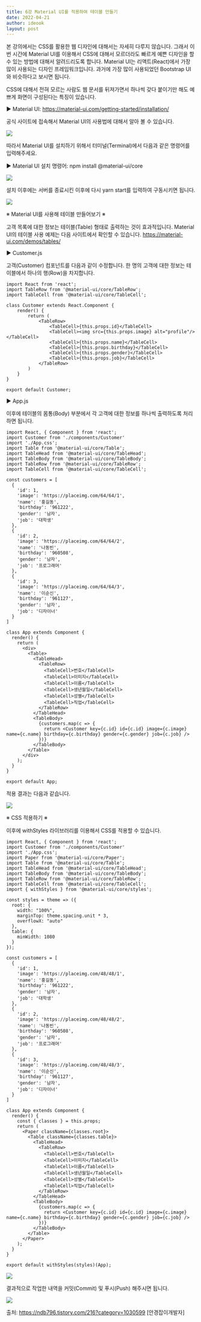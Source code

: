 ```yaml
---
title: 6강 Material UI를 적용하여 테이블 만들기
date: 2022-04-21
author: ideook
layout: post
---
```


본 강의에서는 CSS를 활용한 웹 디자인에 대해서는 자세히 다루지 않습니다. 그래서 이번 시간에 Material UI를 이용해서 CSS에 대해서 모르더라도 빠르게 예쁜 디자인을 할 수 있는 방법에 대해서 알려드리도록 합니다. Material UI는 리액트(React)에서 가장 많이 사용되는 디자인 프레임워크입니다. 과거에 가장 많이 사용되었던 Bootstrap UI와 비슷하다고 보시면 됩니다.

CSS에 대해서 전혀 모르는 사람도 웹 문서를 뒤져가면서 하나씩 갖다 붙이기만 해도 예쁘게 화면이 구성된다는 특징이 있습니다.

▶ Material UI: https://material-ui.com/getting-started/installation/

공식 사이트에 접속해서 Material UI의 사용법에 대해서 알아 볼 수 있습니다.

![](../../images/2022-04-21-11-28-45.png)

따라서 Material UI를 설치하기 위해서 터미널(Terminal)에서 다음과 같은 명령어를 입력해주세요.

▶ Material UI 설치 명령어: npm install @material-ui/core

![](../../images/2022-04-21-11-28-54.png)

설치 이후에는 서버를 종료시킨 이후에 다시 yarn start를 입력하여 구동시키면 됩니다.

![](../../images/2022-04-21-11-29-02.png)

※ Material UI를 사용해 테이블 만들어보기 ※

고객 목록에 대한 정보는 테이블(Table) 형태로 출력하는 것이 효과적입니다. Material UI의 테이블 사용 예제는 다음 사이트에서 확인할 수 있습니다. https://material-ui.com/demos/tables/

▶ Customer.js

고객(Customer) 컴포넌트를 다음과 같이 수정합니다. 한 명의 고객에 대한 정보는 테이블에서 하나의 행(Row)을 차지합니다.

```
import React from 'react';
import TableRow from '@material-ui/core/TableRow';
import TableCell from '@material-ui/core/TableCell';

class Customer extends React.Component {
    render() {
        return (
            <TableRow>
                <TableCell>{this.props.id}</TableCell>
                <TableCell><img src={this.props.image} alt="profile"/></TableCell>
                <TableCell>{this.props.name}</TableCell>
                <TableCell>{this.props.birthday}</TableCell>
                <TableCell>{this.props.gender}</TableCell>
                <TableCell>{this.props.job}</TableCell>
            </TableRow>
        )
    }
}

export default Customer;
```

▶ App.js

이후에 테이블의 몸통(Body) 부분에서 각 고객에 대한 정보를 하나씩 출력하도록 처리하면 됩니다.

```
import React, { Component } from 'react';
import Customer from './components/Customer'
import './App.css';
import Table from '@material-ui/core/Table';
import TableHead from '@material-ui/core/TableHead';
import TableBody from '@material-ui/core/TableBody';
import TableRow from '@material-ui/core/TableRow';
import TableCell from '@material-ui/core/TableCell';

const customers = [
  {
    'id': 1,
    'image': 'https://placeimg.com/64/64/1',
    'name': '홍길동',
    'birthday': '961222',
    'gender': '남자',
    'job': '대학생'
  },
  {
    'id': 2,
    'image': 'https://placeimg.com/64/64/2',
    'name': '나동빈',
    'birthday': '960508',
    'gender': '남자',
    'job': '프로그래머'
  },
  {
    'id': 3,
    'image': 'https://placeimg.com/64/64/3',
    'name': '이순신',
    'birthday': '961127',
    'gender': '남자',
    'job': '디자이너'
  }
]

class App extends Component {
  render() {
    return (
      <div>
        <Table>
          <TableHead>
            <TableRow>
              <TableCell>번호</TableCell>
              <TableCell>이미지</TableCell>
              <TableCell>이름</TableCell>
              <TableCell>생년월일</TableCell>
              <TableCell>성별</TableCell>
              <TableCell>직업</TableCell>
            </TableRow>
          </TableHead>
          <TableBody>
            {customers.map(c => {
              return <Customer key={c.id} id={c.id} image={c.image} name={c.name} birthday={c.birthday} gender={c.gender} job={c.job} />
            })}
          </TableBody>
        </Table>
      </div>
    );
  }
}

export default App;
```

적용 결과는 다음과 같습니다.

![](../../images/2022-04-21-11-29-39.png)

※ CSS 적용하기 ※

이후에 withStyles 라이브러리를 이용해서 CSS를 적용할 수 있습니다.

```
import React, { Component } from 'react';
import Customer from './components/Customer'
import './App.css';
import Paper from '@material-ui/core/Paper';
import Table from '@material-ui/core/Table';
import TableHead from '@material-ui/core/TableHead';
import TableBody from '@material-ui/core/TableBody';
import TableRow from '@material-ui/core/TableRow';
import TableCell from '@material-ui/core/TableCell';
import { withStyles } from '@material-ui/core/styles';

const styles = theme => ({
  root: {
    width: "100%",
    marginTop: theme.spacing.unit * 3,
    overflowX: "auto"
  },
  table: {
    minWidth: 1080
  }
});

const customers = [
  {
    'id': 1,
    'image': 'https://placeimg.com/48/48/1',
    'name': '홍길동',
    'birthday': '961222',
    'gender': '남자',
    'job': '대학생'
  },
  {
    'id': 2,
    'image': 'https://placeimg.com/48/48/2',
    'name': '나동빈',
    'birthday': '960508',
    'gender': '남자',
    'job': '프로그래머'
  },
  {
    'id': 3,
    'image': 'https://placeimg.com/48/48/3',
    'name': '이순신',
    'birthday': '961127',
    'gender': '남자',
    'job': '디자이너'
  }
]

class App extends Component {
  render() {
    const { classes } = this.props;
    return (
      <Paper className={classes.root}>
        <Table className={classes.table}>
          <TableHead>
            <TableRow>
              <TableCell>번호</TableCell>
              <TableCell>이미지</TableCell>
              <TableCell>이름</TableCell>
              <TableCell>생년월일</TableCell>
              <TableCell>성별</TableCell>
              <TableCell>직업</TableCell>
            </TableRow>
          </TableHead>
          <TableBody>
            {customers.map(c => {
              return <Customer key={c.id} id={c.id} image={c.image} name={c.name} birthday={c.birthday} gender={c.gender} job={c.job} />
            })}
          </TableBody>
        </Table>
      </Paper>
    );
  }
}

export default withStyles(styles)(App);
```

![](../../images/2022-04-21-11-29-48.png)

결과적으로 작업한 내역을 커밋(Commit) 및 푸시(Push) 해주시면 됩니다.

![](../../images/2022-04-21-11-29-53.png)

출처: https://ndb796.tistory.com/216?category=1030599 [안경잡이개발자]
